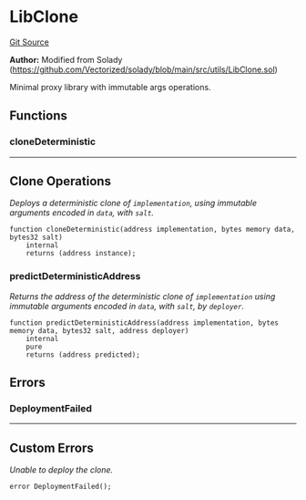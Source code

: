 # LibClone
[Git Source](https://github.com/kalidao/keep/blob/bf21b4d1d146ef800f17003b87f2cf6914c6539e/src/utils/LibClone.sol)

**Author:**
Modified from Solady (https://github.com/Vectorized/solady/blob/main/src/utils/LibClone.sol)

Minimal proxy library with immutable args operations.


## Functions
### cloneDeterministic

-----------------------------------------------------------------------
Clone Operations
-----------------------------------------------------------------------

*Deploys a deterministic clone of `implementation`,
using immutable arguments encoded in `data`, with `salt`.*


```solidity
function cloneDeterministic(address implementation, bytes memory data, bytes32 salt)
    internal
    returns (address instance);
```

### predictDeterministicAddress

*Returns the address of the deterministic clone of
`implementation` using immutable arguments encoded in `data`, with `salt`, by `deployer`.*


```solidity
function predictDeterministicAddress(address implementation, bytes memory data, bytes32 salt, address deployer)
    internal
    pure
    returns (address predicted);
```

## Errors
### DeploymentFailed
-----------------------------------------------------------------------
Custom Errors
-----------------------------------------------------------------------

*Unable to deploy the clone.*


```solidity
error DeploymentFailed();
```

